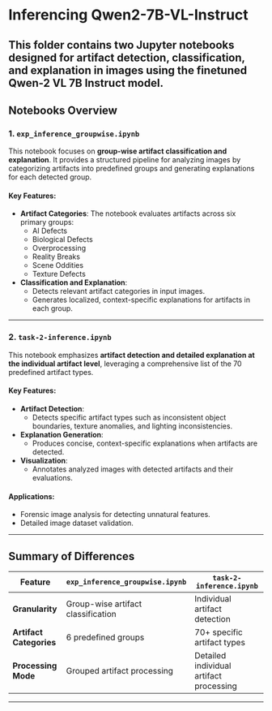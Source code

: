 # Inferencing Qwen2-7B-VL-Instruct

This folder contains two Jupyter notebooks designed for artifact detection, classification, and explanation in images using the finetuned **Qwen-2 VL 7B Instruct** model. 
---

## **Notebooks Overview**

### 1. **`exp_inference_groupwise.ipynb`**
This notebook focuses on **group-wise artifact classification and explanation**. It provides a structured pipeline for analyzing images by categorizing artifacts into predefined groups and generating explanations for each detected group.

#### **Key Features**:
- **Artifact Categories**: The notebook evaluates artifacts across six primary groups:
  - AI Defects
  - Biological Defects
  - Overprocessing
  - Reality Breaks
  - Scene Oddities
  - Texture Defects
- **Classification and Explanation**:
  - Detects relevant artifact categories in input images.
  - Generates localized, context-specific explanations for artifacts in each group.

---

### 2. **`task-2-inference.ipynb`**
This notebook emphasizes **artifact detection and detailed explanation at the individual artifact level**, leveraging a comprehensive list of the 70 predefined artifact types.

#### **Key Features**:
- **Artifact Detection**:
  - Detects specific artifact types such as inconsistent object boundaries, texture anomalies, and lighting inconsistencies.
- **Explanation Generation**:
  - Produces concise, context-specific explanations when artifacts are detected.
- **Visualization**:
  - Annotates analyzed images with detected artifacts and their evaluations.

#### **Applications**:
- Forensic image analysis for detecting unnatural features.
- Detailed image dataset validation.

---

## **Summary of Differences**
| Feature                           | `exp_inference_groupwise.ipynb`              | `task-2-inference.ipynb`              |
|------------------------------------|---------------------------------------------|---------------------------------------|
| **Granularity**                    | Group-wise artifact classification          | Individual artifact detection         |
| **Artifact Categories**            | 6 predefined groups                         | 70+ specific artifact types           |
| **Processing Mode**                | Grouped artifact processing                 | Detailed individual artifact processing |

--- 
